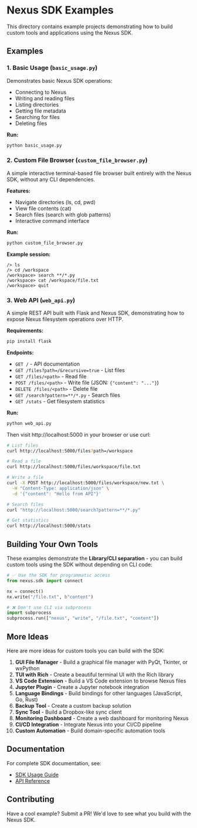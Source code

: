 # Nexus SDK Examples

This directory contains example projects demonstrating how to build custom tools and applications using the Nexus SDK.

## Examples

### 1. Basic Usage (`basic_usage.py`)

Demonstrates basic Nexus SDK operations:
- Connecting to Nexus
- Writing and reading files
- Listing directories
- Getting file metadata
- Searching for files
- Deleting files

**Run:**
```bash
python basic_usage.py
```

### 2. Custom File Browser (`custom_file_browser.py`)

A simple interactive terminal-based file browser built entirely with the Nexus SDK, without any CLI dependencies.

**Features:**
- Navigate directories (ls, cd, pwd)
- View file contents (cat)
- Search files (search with glob patterns)
- Interactive command interface

**Run:**
```bash
python custom_file_browser.py
```

**Example session:**
```
/> ls
/> cd /workspace
/workspace> search **/*.py
/workspace> cat /workspace/file.txt
/workspace> quit
```

### 3. Web API (`web_api.py`)

A simple REST API built with Flask and Nexus SDK, demonstrating how to expose Nexus filesystem operations over HTTP.

**Requirements:**
```bash
pip install flask
```

**Endpoints:**
- `GET /` - API documentation
- `GET /files?path=/&recursive=true` - List files
- `GET /files/<path>` - Read file
- `POST /files/<path>` - Write file (JSON: `{"content": "..."}`)
- `DELETE /files/<path>` - Delete file
- `GET /search?pattern=**/*.py` - Search files
- `GET /stats` - Get filesystem statistics

**Run:**
```bash
python web_api.py
```

Then visit http://localhost:5000 in your browser or use curl:

```bash
# List files
curl http://localhost:5000/files?path=/workspace

# Read a file
curl http://localhost:5000/files/workspace/file.txt

# Write a file
curl -X POST http://localhost:5000/files/workspace/new.txt \
  -H "Content-Type: application/json" \
  -d '{"content": "Hello from API"}'

# Search files
curl "http://localhost:5000/search?pattern=**/*.py"

# Get statistics
curl http://localhost:5000/stats
```

## Building Your Own Tools

These examples demonstrate the **Library/CLI separation** - you can build custom tools using the SDK without depending on CLI code:

```python
# ✅ Use the SDK for programmatic access
from nexus.sdk import connect

nx = connect()
nx.write("/file.txt", b"content")
```

```python
# ❌ Don't use CLI via subprocess
import subprocess
subprocess.run(["nexus", "write", "/file.txt", "content"])
```

## More Ideas

Here are more ideas for custom tools you can build with the SDK:

1. **GUI File Manager** - Build a graphical file manager with PyQt, Tkinter, or wxPython
2. **TUI with Rich** - Create a beautiful terminal UI with the Rich library
3. **VS Code Extension** - Build a VS Code extension to browse Nexus files
4. **Jupyter Plugin** - Create a Jupyter notebook integration
5. **Language Bindings** - Build bindings for other languages (JavaScript, Go, Rust)
6. **Backup Tool** - Create a custom backup solution
7. **Sync Tool** - Build a Dropbox-like sync client
8. **Monitoring Dashboard** - Create a web dashboard for monitoring Nexus
9. **CI/CD Integration** - Integrate Nexus into your CI/CD pipeline
10. **Custom Automation** - Build domain-specific automation tools

## Documentation

For complete SDK documentation, see:
- [SDK Usage Guide](../../docs/SDK_USAGE.md)
- [API Reference](../../docs/api/)

## Contributing

Have a cool example? Submit a PR! We'd love to see what you build with the Nexus SDK.
